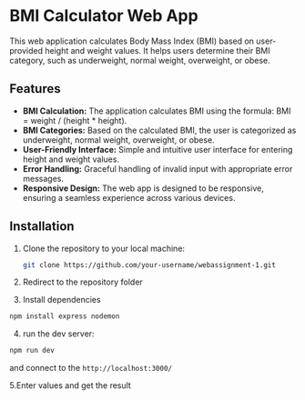 # BMI Calculator Web App

This web application calculates Body Mass Index (BMI) based on user-provided height and weight values. It helps users determine their BMI category, such as underweight, normal weight, overweight, or obese.

## Features

- **BMI Calculation:** The application calculates BMI using the formula: BMI = weight / (height * height).
- **BMI Categories:** Based on the calculated BMI, the user is categorized as underweight, normal weight, overweight, or obese.
- **User-Friendly Interface:** Simple and intuitive user interface for entering height and weight values.
- **Error Handling:** Graceful handling of invalid input with appropriate error messages.
- **Responsive Design:** The web app is designed to be responsive, ensuring a seamless experience across various devices.

## Installation

1. Clone the repository to your local machine:

   ```bash
   git clone https://github.com/your-username/webassignment-1.git

2. Redirect to the repository folder
3. Install dependencies
  ```bash
  npm install express nodemon
```

4. run the dev server:
  ```bash
  npm run dev
```
and connect to the ```http://localhost:3000/```

5.Enter values and get the result
